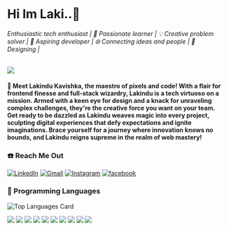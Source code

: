 # Hi Im Laki..👋

###### Enthusiastic tech enthusiast | 🌟 Passionate learner | 💡 Creative problem solver | 🚀 Aspiring developer | 🌐 Connecting ideas and people | 🎨 Designing | 
![](https://komarev.com/ghpvc/?username=lakindulk&color=dc143c)

#### 🌟 Meet Lakindu Kavishka, the maestro of pixels and code! With a flair for frontend finesse and full-stack wizardry, Lakindu is a tech virtuoso on a mission. Armed with a keen eye for design and a knack for unraveling complex challenges, they're the creative force you want on your team. Get ready to be dazzled as Lakindu weaves magic into every project, sculpting digital experiences that defy expectations and ignite imaginations. Brace yourself for a journey where innovation knows no bounds, and Lakindu reigns supreme in the realm of web mastery!

### ☎️ Reach Me Out 
[![LinkedIn](https://img.icons8.com/color/48/000000/linkedin.png)](https://www.linkedin.com/in/lakindu-kavishka-8a1356217) [![Gmail](https://img.icons8.com/color/48/000000/gmail.png)](mailto:lakindulk9@gmail.com) [![Instagram](https://img.icons8.com/fluent/48/000000/instagram-new.png)](https://www.instagram.com/lakindukavishka?igsh=MWlqaXcxZWc5czlpeg%3D%3D&utm_source=qr)  [![facebook](https://img.icons8.com/color/48/000000/facebook.png)](https://m.facebook.com/lakindu.kavishka?mibextid=LQQJ4d)


### 🚀 Programming Languages
![Top Languages Card](https://github-readme-stats.vercel.app/api/top-langs/?username=lakindulk&layout=compact)

<img src="https://img.icons8.com/color/48/000000/html-5--v1.png"/> <img src="https://img.icons8.com/color/48/000000/css3.png"/> 
<img src="https://img.icons8.com/color/48/000000/javascript--v2.png"/> 
<img src="https://img.icons8.com/officexs/50/000000/react.png"/> 
<img src="https://img.icons8.com/color/48/000000/nodejs.png"/> 
<img src="https://img.icons8.com/offices/40/000000/php-logo.png"/> 
<img src="https://img.icons8.com/color/48/000000/mysql-logo.png"/> 
<img src="https://img.icons8.com/color/48/000000/mongodb.png"/> 
<img src="https://img.icons8.com/color/48/000000/java-coffee-cup-logo.png"/> 
<img src="https://img.icons8.com/color/48/000000/python.png"/> 
<p align="left"> <a href="https://developer.android.com" target="_blank" rel="noreferrer">


